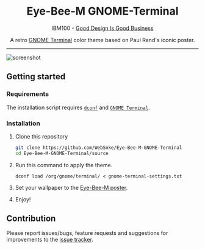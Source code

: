 <h1 align="center">Eye-Bee-M GNOME-Terminal</h1>

<p align="center">IBM100 - <a href="https://www.ibm.com/ibm/history/ibm100/us/en/icons/gooddesign/">Good Design Is Good Business</a></p>
<p align="center">A retro <a href="https://wiki.gnome.org/Apps/Terminal">GNOME Terminal</a> color theme based on Paul Rand's iconic poster.</p>

---

![screenshot](https://user-images.githubusercontent.com/94064167/216708576-f81266ac-0b2e-465a-bfb6-77a30624bffa.png)

## Getting started

### Requirements

The installation script requires [`dconf`][dconf] and [`GNOME Terminal`][gnome terminal].

### Installation

1. Clone this repository

    ```sh
    git clone https://github.com/WebSnke/Eye-Bee-M-GNOME-Terminal
    cd Eye-Bee-M-GNOME-Terminal/source
    ```   
    
2. Run this command to apply the theme.
    
    ```
    dconf load /org/gnome/terminal/ < gnome-terminal-settings.txt
    ``` 

3. Set your wallpaper to the [Eye-Bee-M poster](https://www.ibm.com/ibm/history/ibm100/images/icp/W141717T18176O09/us__en_us__ibm100__good_design__eye_bee_m__620x350.jpg).

4. Enjoy!

## Contribution
Please report issues/bugs, feature requests and suggestions for improvements to the [issue tracker](https://github.com/WebSnke/Eye-Bee-M-GNOME-Terminal/issues).

[dconf]: https://wiki.gnome.org/Projects/dconf
[gnome terminal]: https://apps.gnome.org/en/app/org.gnome.Console
[issue tracker]: https://github.com/WebSnke/Eye-Bee-M-GNOME-Terminal/issues
